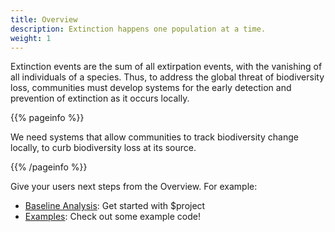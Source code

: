 ```yaml
---
title: Overview
description: Extinction happens one population at a time.
weight: 1
---
```


Extinction events are the sum of all extirpation events, with the vanishing of all individuals of a species. Thus, to address the global threat of biodiversity loss, communities must develop systems for the early detection and prevention of extinction as it occurs locally. 

{{% pageinfo %}}

We need systems that allow communities to track biodiversity change locally, to curb biodiversity loss at its source.

{{% /pageinfo %}}

Give your users next steps from the Overview. For example:

- [Baseline Analysis](/docs/getting-started/): Get started with $project
- [Examples](/docs/examples/): Check out some example code!
